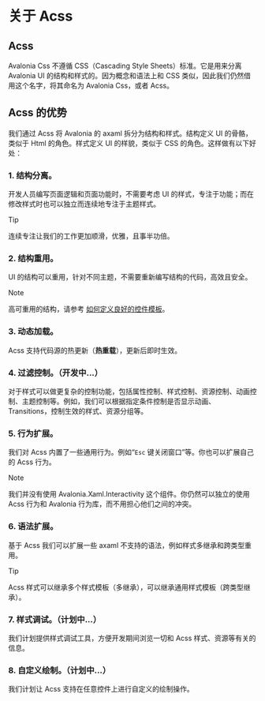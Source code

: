 # 关于 Acss

## Acss

Avalonia Css 不遵循 CSS（Cascading Style Sheets）标准。它是用来分离 Avalonia UI 的结构和样式的。因为概念和语法上和 CSS 类似，因此我们仍然借用这个名字，将其命名为 Avalonia Css，或者 Acss。

## Acss 的优势

我们通过 Acss 将 Avalonia 的 axaml 拆分为结构和样式。结构定义 UI 的骨骼，类似于 Html 的角色。样式定义 UI 的样貌，类似于 CSS 的角色。这样做有以下好处：

### **1. 结构分离**。

开发人员编写页面逻辑和页面功能时，不需要考虑 UI 的样式，专注于功能；而在修改样式时也可以独立而连续地专注于主题样式。

> [!TIP]
> 连续专注让我们的工作更加顺滑，优雅，且事半功倍。

### **2. 结构重用**。

UI 的结构可以重用，针对不同主题，不需要重新编写结构的代码，高效且安全。

> [!NOTE]
> 高可重用的结构，请参考 [如何定义良好的控件模板](/zh-cn/v1.0.0/zui-jia-shi-jian/ru-he-ding-yi-liang-hao-de-kong-jian-mo-ban.md "mention")。

### **3. 动态加载**。

Acss 支持代码源的热更新（**热重载**），更新后即时生效。

### **4. 过滤控制**。（**开发中**...）

对于样式可以做更复杂的控制功能，包括属性控制、样式控制、资源控制、动画控制、主题控制等。例如，我们可以根据指定条件控制是否显示动画、Transitions，控制生效的样式、资源分组等。

### **5. 行为扩展**。

我们对 Acss 内置了一些通用行为。例如“`Esc` 键关闭窗口”等。你也可以扩展自己的 Acss 行为。

> [!NOTE]
> 我们并没有使用 Avalonia.Xaml.Interactivity 这个组件。你仍然可以独立的使用 Acss 行为和 Avalonia 行为库，而不用担心他们之间的冲突。

### **6. 语法扩展**。

基于 Acss 我们可以扩展一些 axaml 不支持的语法，例如样式多继承和跨类型重用。

> [!TIP]
Acss 样式可以继承多个样式模板（多继承），可以继承通用样式模板（跨类型继承）。

### **7. 样式调试**。（**计划中**...）

我们计划提供样式调试工具，方便开发期间浏览一切和 Acss 样式、资源等有关的信息。

### **8. 自定义绘制**。（**计划中**...）

我们计划让 Acss 支持在任意控件上进行自定义的绘制操作。
